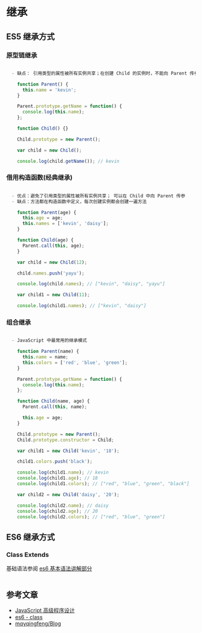 # 继承

## ES5 继承方式

### 原型链继承

```js

  - 缺点： 引用类型的属性被所有实例共享；在创建 Child 的实例时，不能向 Parent 传参。

    function Parent() {
      this.name = 'kevin';
    }

    Parent.prototype.getName = function() {
      console.log(this.name);
    };

    function Child() {}

    Child.prototype = new Parent();

    var child = new Child();

    console.log(child.getName()); // kevin

```

### 借用构造函数(经典继承)

```js

  - 优点：避免了引用类型的属性被所有实例共享； 可以在 Child 中向 Parent 传参
  - 缺点：方法都在构造函数中定义，每次创建实例都会创建一遍方法

    function Parent(age) {
      this.age = age;
      this.names = ['kevin', 'daisy'];
    }

    function Child(age) {
      Parent.call(this, age);
    }

    var child = new Child(12);

    child.names.push('yayu');

    console.log(child.names); // ["kevin", "daisy", "yayu"]

    var child1 = new Child(11);

    console.log(child1.names); // ["kevin", "daisy"]

```

### 组合继承

```js

  - JavaScript 中最常用的继承模式

    function Parent(name) {
      this.name = name;
      this.colors = ['red', 'blue', 'green'];
    }

    Parent.prototype.getName = function() {
      console.log(this.name);
    };

    function Child(name, age) {
      Parent.call(this, name);

      this.age = age;
    }

    Child.prototype = new Parent();
    Child.prototype.constructor = Child;

    var child1 = new Child('kevin', '18');

    child1.colors.push('black');

    console.log(child1.name); // kevin
    console.log(child1.age); // 18
    console.log(child1.colors); // ["red", "blue", "green", "black"]

    var child2 = new Child('daisy', '20');

    console.log(child2.name); // daisy
    console.log(child2.age); // 20
    console.log(child2.colors); // ["red", "blue", "green"]

```

## ES6 继承方式

### Class Extends

基础语法参阅 [es6 基本语法讲解部分](http://localhost:9090/notes/app/JavaScript/JavaScript-es6.html#class)

```js
```

## 参考文章

- [JavaScript 高级程序设计](-)
- [es6 - class](http://es6.ruanyifeng.com/#docs/class)
- [mqyqingfeng/Blog](https://github.com/mqyqingfeng/Blog/issues/105)
